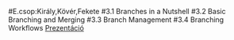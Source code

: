 #E.csop:Király,Kövér,Fekete
#3.1 Branches in a Nutshell
#3.2 Basic Branching and Merging
#3.3 Branch Management
#3.4 Branching Workflows
[Prezentáció](https://www.canva.com/design/DAGgUUaoUnk/eV3IhZsDFp4tDUBzJh7Q5w/edit?classId=f1e1312e-a95a-45c0-9fe8-b320924eb0b6&assignmentId=067d7101-c2f3-4a6f-99f0-9d0a3a3c015c&submissionId=0cb47c99-f3a6-fa64-a766-8c92f197cf10)
